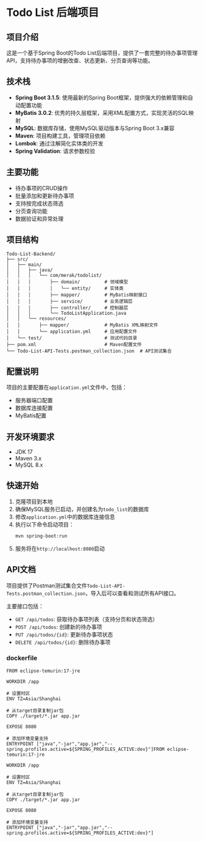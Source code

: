 # Todo List 后端项目

## 项目介绍
这是一个基于Spring Boot的Todo List后端项目，提供了一套完整的待办事项管理API，支持待办事项的增删改查、状态更新、分页查询等功能。

## 技术栈
- **Spring Boot 3.1.5**: 使用最新的Spring Boot框架，提供强大的依赖管理和自动配置功能
- **MyBatis 3.0.2**: 优秀的持久层框架，采用XML配置方式，实现灵活的SQL映射
- **MySQL**: 数据库存储，使用MySQL驱动版本与Spring Boot 3.x兼容
- **Maven**: 项目构建工具，管理项目依赖
- **Lombok**: 通过注解简化实体类的开发
- **Spring Validation**: 请求参数校验

## 主要功能
- 待办事项的CRUD操作
- 批量添加和更新待办事项
- 支持按完成状态筛选
- 分页查询功能
- 数据验证和异常处理

## 项目结构
```
Todo-List-Backend/
├── src/
│   ├── main/
│   │   ├── java/
│   │   │   └── com/merak/todolist/
│   │   │       ├── domain/         # 领域模型
│   │   │       │   └── entity/     # 实体类
│   │   │       ├── mapper/         # MyBatis映射接口
│   │   │       ├── service/        # 业务逻辑层
│   │   │       ├── controller/     # 控制器层
│   │   │       └── TodoListApplication.java
│   │   └── resources/
│   │       ├── mapper/             # MyBatis XML映射文件
│   │       └── application.yml     # 应用配置文件
│   └── test/                       # 测试代码目录
├── pom.xml                         # Maven配置文件
└── Todo-List-API-Tests.postman_collection.json  # API测试集合
```

## 配置说明
项目的主要配置在`application.yml`文件中，包括：
- 服务器端口配置
- 数据库连接配置
- MyBatis配置

## 开发环境要求
- JDK 17
- Maven 3.x
- MySQL 8.x

## 快速开始
1. 克隆项目到本地
2. 确保MySQL服务已启动，并创建名为`todo_list`的数据库
3. 修改`application.yml`中的数据库连接信息
4. 执行以下命令启动项目：
   ```bash
   mvn spring-boot:run
   ```
5. 服务将在`http://localhost:8080`启动

## API文档
项目提供了Postman测试集合文件`Todo-List-API-Tests.postman_collection.json`，导入后可以查看和测试所有API接口。

主要接口包括：
- `GET /api/todos`: 获取待办事项列表（支持分页和状态筛选）
- `POST /api/todos`: 创建新的待办事项
- `PUT /api/todos/{id}`: 更新待办事项状态
- `DELETE /api/todos/{id}`: 删除待办事项

### dockerfile
   ```
   FROM eclipse-temurin:17-jre

WORKDIR /app

# 设置时区
ENV TZ=Asia/Shanghai

# 从target目录复制jar包
COPY ./target/*.jar app.jar

EXPOSE 8080

# 添加环境变量支持
ENTRYPOINT ["java","-jar","app.jar","--spring.profiles.active=${SPRING_PROFILES_ACTIVE:dev}"]FROM eclipse-temurin:17-jre

WORKDIR /app

# 设置时区
ENV TZ=Asia/Shanghai

# 从target目录复制jar包
COPY ./target/*.jar app.jar

EXPOSE 8080

# 添加环境变量支持
ENTRYPOINT ["java","-jar","app.jar","--spring.profiles.active=${SPRING_PROFILES_ACTIVE:dev}"]
   ```